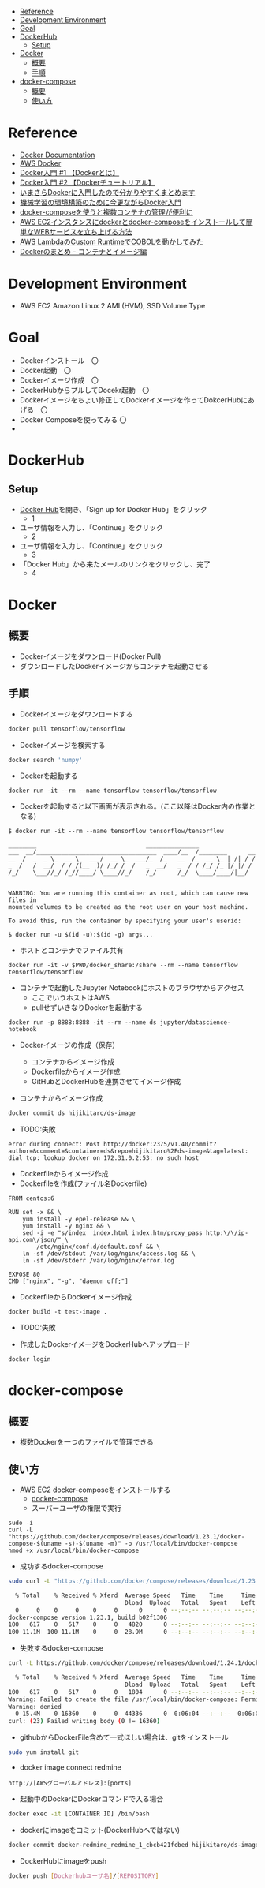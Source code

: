 
- [Reference](#reference)
- [Development Environment](#development-environment)
- [Goal](#goal)
- [DockerHub](#dockerhub)
  - [Setup](#setup)
- [Docker](#docker)
  - [概要](#%e6%a6%82%e8%a6%81)
  - [手順](#%e6%89%8b%e9%a0%86)
- [docker-compose](#docker-compose)
  - [概要](#%e6%a6%82%e8%a6%81-1)
  - [使い方](#%e4%bd%bf%e3%81%84%e6%96%b9)

# Reference
- [Docker Documentation](https://docs.docker.com/get-started/)
- [AWS Docker](https://aws.amazon.com/jp/docker/)
- [Docker入門 #1 【Dockerとは】](https://qiita.com/wMETAw/items/b9bc643ded4b92bf6add)
- [Docker入門 #2 【Dockerチュートリアル】](https://qiita.com/wMETAw/items/8d1b0c053a39841765bf)
- [いまさらDockerに入門したので分かりやすくまとめます](https://qiita.com/gold-kou/items/44860fbda1a34a001fc1)
- [機械学習の環境構築のために今更ながらDocker入門](https://karaage.hatenadiary.jp/entry/2019/05/17/073000)
- [docker-composeを使うと複数コンテナの管理が便利に](https://qiita.com/y_hokkey/items/d51e69c6ff4015e85fce)
- [AWS EC2インスタンスにdockerとdocker-composeをインストールして簡単なWEBサービスを立ち上げる方法](https://qiita.com/y-do/items/e127211b32296d65803a)
- [AWS LambdaのCustom RuntimeでCOBOLを動かしてみた ](https://dev.classmethod.jp/cloud/aws/lambda-custom-runtimes-cobol/)
- [Dockerのまとめ - コンテナとイメージ編](https://qiita.com/kompiro/items/4153b4066a1837be7f98)

# Development Environment
- AWS EC2 Amazon Linux 2 AMI (HVM), SSD Volume Type

# Goal
- Dockerインストール　〇
- Docker起動　〇
- Dockerイメージ作成　〇
- DockerHubからプルしてDocekr起動　〇
- Dockerイメージをちょい修正してDockerイメージを作ってDokcerHubにあげる　〇
- Docker Composeを使ってみる 〇
- 

# DockerHub
## Setup
- [Docker Hub](https://hub.docker.com/)を開き、「Sign up for Docker Hub」をクリック
  - 1
- ユーザ情報を入力し、「Continue」をクリック
  - 2
- ユーザ情報を入力し、「Continue」をクリック
  - 3
- 「Docker Hub」から来たメールのリンクをクリックし、完了
  - 4
  
# Docker
## 概要
- Dockerイメージをダウンロード(Docker Pull)
- ダウンロードしたDockerイメージからコンテナを起動させる
## 手順
- Dockerイメージをダウンロードする
```sh
docker pull tensorflow/tensorflow
```

- Dockerイメージを検索する
```sh
docker search 'numpy'
```

- Dockerを起動する
```
docker run -it --rm --name tensorflow tensorflow/tensorflow
```

- Dockerを起動すると以下画面が表示される。(ここ以降はDocker内の作業となる)
```
$ docker run -it --rm --name tensorflow tensorflow/tensorflow

________                               _______________
___  __/__________________________________  ____/__  /________      __
__  /  _  _ \_  __ \_  ___/  __ \_  ___/_  /_   __  /_  __ \_ | /| / /
_  /   /  __/  / / /(__  )/ /_/ /  /   _  __/   _  / / /_/ /_ |/ |/ /
/_/    \___//_/ /_//____/ \____//_/    /_/      /_/  \____/____/|__/


WARNING: You are running this container as root, which can cause new files in
mounted volumes to be created as the root user on your host machine.

To avoid this, run the container by specifying your user's userid:

$ docker run -u $(id -u):$(id -g) args...

```

- ホストとコンテナでファイル共有
```
docker run -it -v $PWD/docker_share:/share --rm --name tensorflow tensorflow/tensorflow
```

- コンテナで起動したJupyter Notebookにホストのブラウザからアクセス
  - ここでいうホストはAWS
  - pullせずいきなりDockerを起動する
```
docker run -p 8888:8888 -it --rm --name ds jupyter/datascience-notebook
```

- Dockerイメージの作成（保存）
  - コンテナからイメージ作成
  - Dockerfileからイメージ作成
  - GitHubとDockerHubを連携させてイメージ作成

- コンテナからイメージ作成
```sh
docker commit ds hijikitaro/ds-image
```
- TODO:失敗
```
error during connect: Post http://docker:2375/v1.40/commit?author=&comment=&container=ds&repo=hijikitaro%2Fds-image&tag=latest: dial tcp: lookup docker on 172.31.0.2:53: no such host
```

- Dockerfileからイメージ作成
- Dockerfileを作成(ファイル名Dockerfile)
```
FROM centos:6

RUN set -x && \
    yum install -y epel-release && \
    yum install -y nginx && \
    sed -i -e "s/index  index.html index.htm/proxy_pass http:\/\/ip-api.com\/json/" \
        /etc/nginx/conf.d/default.conf && \
    ln -sf /dev/stdout /var/log/nginx/access.log && \
    ln -sf /dev/stderr /var/log/nginx/error.log

EXPOSE 80
CMD ["nginx", "-g", "daemon off;"]
```

- DockerfileからDockerイメージ作成
```
docker build -t test-image .
```
- TODO:失敗

- 作成したDockerイメージをDockerHubへアップロード
```
docker login
```


# docker-compose
## 概要
- 複数Dockerを一つのファイルで管理できる


## 使い方
- AWS EC2 docker-composeをインストールする
  - [docker-compose](https://github.com/docker/compose/releases)
  - スーパーユーザの権限で実行
```
sudo -i
curl -L "https://github.com/docker/compose/releases/download/1.23.1/docker-compose-$(uname -s)-$(uname -m)" -o /usr/local/bin/docker-compose
hmod +x /usr/local/bin/docker-compose
```

- 成功するdocker-compose
```sh
sudo curl -L "https://github.com/docker/compose/releases/download/1.23.1/docker-compose-$(uname -s)-$(uname -m)" -o /usr/local/bin/docker-compose

  % Total    % Received % Xferd  Average Speed   Time    Time     Time  Current
                                 Dload  Upload   Total   Spent    Left  Speed
  0     0    0     0    0     0      0      0 --:--:-- --:--:-- --:--:--     0$ docker-compose --version
docker-compose version 1.23.1, build b02f1306
100   617    0   617    0     0   4820      0 --:--:-- --:--:-- --:--:--  4820
100 11.1M  100 11.1M    0     0  28.9M      0 --:--:-- --:--:-- --:--:-- 28.9M

```
- 失敗するdocker-compose
```sh
curl -L https://github.com/docker/compose/releases/download/1.24.1/docker-compose-`uname -s`-`uname -m` -o /usr/local/bin/docker-compose

  % Total    % Received % Xferd  Average Speed   Time    Time     Time  Current
                                 Dload  Upload   Total   Spent    Left  Speed
100   617    0   617    0     0   1804      0 --:--:-- --:--:-- --:--:--  1804
Warning: Failed to create the file /usr/local/bin/docker-compose: Permission
Warning: denied
  0 15.4M    0 16360    0     0  44336      0  0:06:04 --:--:--  0:06:04 44336
curl: (23) Failed writing body (0 != 16360)

```

- githubからDockerFile含めて一式ほしい場合は、gitをインストール
```sh
sudo yum install git
```


- docker image connect redmine
```
http://[AWSグローバルアドレス]:[ports]
```

- 起動中のDockerにDockerコマンドで入る場合
```sh
docker exec -it [CONTAINER ID] /bin/bash
```

- dockerにimageをコミット(DockerHubへではない)
```sh
docker commit docker-redmine_redmine_1_cbcb421fcbed hijikitaro/ds-image
```

- DockerHubにimageをpush
```sh
docker push [Dockerhubユーザ名]/[REPOSITORY]
```